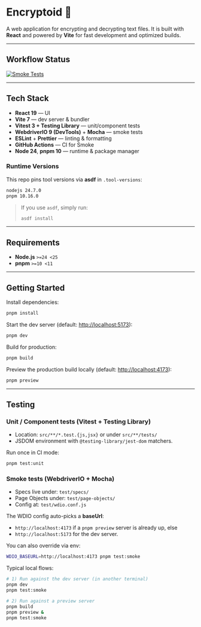 # Encryptoid 🔐

A web application for encrypting and decrypting text files.
It is built with **React** and powered by **Vite** for fast development
and optimized builds.

---

## Workflow Status

[![Smoke Tests](https://github.com/gregoryAndrikopoulos/encryptoid/actions/workflows/smoke.yml/badge.svg)](https://github.com/gregoryAndrikopoulos/encryptoid/actions/workflows/smoke.yml)

---

## Tech Stack

- **React 19** — UI
- **Vite 7** — dev server & bundler
- **Vitest 3 + Testing Library** — unit/component tests
- **WebdriverIO 9 (DevTools)** + **Mocha** — smoke tests
- **ESLint** + **Prettier** — linting & formatting
- **GitHub Actions** — CI for Smoke
- **Node 24**, **pnpm 10** — runtime & package manager

### Runtime Versions

This repo pins tool versions via **asdf** in `.tool-versions`:

```txt
nodejs 24.7.0
pnpm 10.16.0
```

> If you use `asdf`, simply run:
>
> ```bash
> asdf install
> ```

---

## Requirements

- **Node.js** `>=24 <25`
- **pnpm** `>=10 <11`

---

## Getting Started

Install dependencies:

```bash
pnpm install
```

Start the dev server (default: <http://localhost:5173>):

```bash
pnpm dev
```

Build for production:

```bash
pnpm build
```

Preview the production build locally (default: <http://localhost:4173>):

```bash
pnpm preview
```

---

## Testing

### Unit / Component tests (Vitest + Testing Library)

- Location: `src/**/*.test.{js,jsx}` or under `src/**/tests/`
- JSDOM environment with `@testing-library/jest-dom` matchers.

Run once in CI mode:

```bash
pnpm test:unit
```

### Smoke tests (WebdriverIO + Mocha)

- Specs live under: `test/specs/`
- Page Objects under: `test/page-objects/`
- Config at: `test/wdio.conf.js`

The WDIO config auto-picks a **baseUrl**:

- `http://localhost:4173` if a `pnpm preview` server is already up, else
- `http://localhost:5173` for the dev server.

You can also override via env:

```bash
WDIO_BASEURL=http://localhost:4173 pnpm test:smoke
```

Typical local flows:

```bash
# 1) Run against the dev server (in another terminal)
pnpm dev
pnpm test:smoke

# 2) Run against a preview server
pnpm build
pnpm preview &
pnpm test:smoke
```
